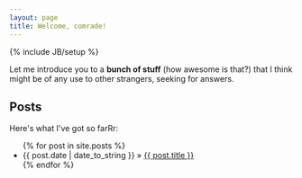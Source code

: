 ```yaml
---
layout: page
title: Welcome, comrade!
---
```

{% include JB/setup %}

Let me introduce you to a **bunch of stuff** (how awesome is that?) that I
think might be of any use to other strangers, seeking for answers. 

## Posts

Here's what I've got so farRr:

<ul class="posts">
  {% for post in site.posts %}
    <li><span>{{ post.date | date_to_string }}</span> &raquo; <a href="{{ BASE_PATH }}{{ post.url }}">{{ post.title }}</a></li>
  {% endfor %}
</ul>
